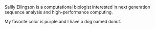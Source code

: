Sallly Ellingson is a computational biologist interested in next generation sequence analysis and high-performance computing. 

My favorite color is purple and I have a dog named donut.
